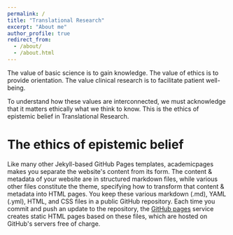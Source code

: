 ```yaml
---
permalink: /
title: "Translational Research"
excerpt: "About me"
author_profile: true
redirect_from: 
  - /about/
  - /about.html
---
```

The value of basic science is to gain knowledge.
The value of ethics is to provide orientation.
The value clinical research is to facilitate patient well-being.

To understand how these values are interconnected, we must acknowledge that it matters ethically what we think to know. This is the ethics of epistemic belief in Translational Research.

The ethics of epistemic belief
======
Like many other Jekyll-based GitHub Pages templates, academicpages makes you separate the website's content from its form. The content & metadata of your website are in structured markdown files, while various other files constitute the theme, specifying how to transform that content & metadata into HTML pages. You keep these various markdown (.md), YAML (.yml), HTML, and CSS files in a public GitHub repository. Each time you commit and push an update to the repository, the [GitHub pages](https://pages.github.com/) service creates static HTML pages based on these files, which are hosted on GitHub's servers free of charge.

